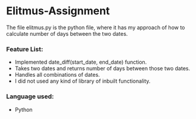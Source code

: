 # Elitmus-Assignment
The file elitmus.py is the python file, where it has my approach of how to calculate number of days between the two dates.

### Feature List:
* Implemented date_diff(start_date, end_date) function.
* Takes two dates and returns number of days between those two dates.
* Handles all combinations of dates.
* I did not used any kind of library of inbuilt functionality.

### Language used:
* Python
